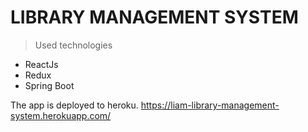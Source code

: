 # LIBRARY MANAGEMENT SYSTEM

> Used technologies
- ReactJs
- Redux
- Spring Boot

The app is deployed to heroku.
https://liam-library-management-system.herokuapp.com/
